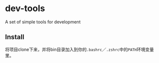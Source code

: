 # dev-tools
A set of simple tools for development


## Install

将项目clone下来，并将bin目录加入到你的`.bashrc`／`.zshrc`中的`PATH`环境变量里。